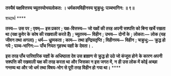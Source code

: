 **तस्यैवं यक्षवित्तस्य च्युतस्योभयलोकत: ।** **धर्मकामविहीनस्य चुक्रुधु: पञ्चभागिन: ॥ ९॥** 

शब्दार्थ **** 

**तस्य—** **उस पर** **; एवम्—** **इस प्रकार** **; यक्ष-वित्तस्य—** **जो यक्षों की तरह अपनी सश्पत्ति को बिना खर्चे रखता था (यक्ष कुवेर के** **कोष की रखवाली करते हैं)** **; च्युतस्य—** **विहीन** **; उभय—** **दोनों के** **; लोकत:—** **लोक (यह जीवन तथा अगला)** **; धर्म—** **धाॢमकता** **; काम—** **तथा इन्द्रियतृप्ति** **; विहीनस्य—** **विहीन** **; चक्रुधु:—** **क्रुद्ध हो गये** **; पञ्च-भागिन:—** **पाँच नियत गृहस्थ यज्ञों के** **देवता।** **.** 

**इस तरह पाँच पारिवारिक यज्ञों के अधिष्ठाता देव उस ब्राह्मण से क्रुद्ध हो उठे जो कंजूस होने** **के कारण अपनी सश्पत्ति की रखवाली यक्ष की तरह करता था और जिसका न इस जगत में, न** **ही उस लोक में कोई अच्छा गन्तव्य था और जो धर्म तथा विषय-भोग से पूरी तरह विहीन हो** **गया था।** **** 